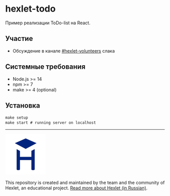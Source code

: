 # hexlet-todo

Пример реализации ToDo-list на React.

## Участие

- Обсуждение в канале [#hexlet-volunteers](https://slack-ru.hexlet.io) слака

## Системные требования

- Node.js >= 14
- npm >= 7
- make >= 4 (optional)

## Установка

```shell
make setup
make start # running server on localhost
```

---

[![Hexlet Ltd. logo](https://raw.githubusercontent.com/Hexlet/hexletguides.github.io/master/images/hexlet_logo128.png)](https://ru.hexlet.io/pages/about?utm_source=github&utm_medium=link&utm_campaign=exercises-javascript)

This repository is created and maintained by the team and the community of Hexlet, an educational project. [Read more about Hexlet (in Russian)](https://ru.hexlet.io/pages/about?utm_source=github&utm_medium=link&utm_campaign=exercises-javascript).
